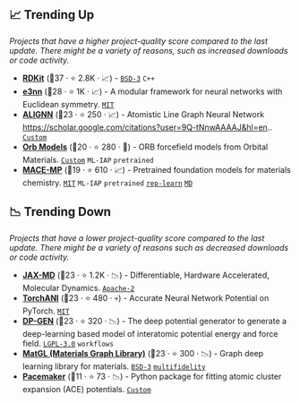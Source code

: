 ## 📈 Trending Up

_Projects that have a higher project-quality score compared to the last update. There might be a variety of reasons, such as increased downloads or code activity._

- <b><a href="https://github.com/rdkit/rdkit">RDKit</a></b> (🥇37 ·  ⭐ 2.8K · 📈) -  <code><a href="http://bit.ly/3aKzpTv">BSD-3</a></code> <code>C++</code>
- <b><a href="https://github.com/e3nn/e3nn">e3nn</a></b> (🥇28 ·  ⭐ 1K · 📈) - A modular framework for neural networks with Euclidean symmetry. <code><a href="http://bit.ly/34MBwT8">MIT</a></code>
- <b><a href="https://github.com/usnistgov/alignn">ALIGNN</a></b> (🥇23 ·  ⭐ 250 · 📈) - Atomistic Line Graph Neural Network https://scholar.google.com/citations?user=9Q-tNnwAAAAJ&hl=en.. <code><a href="https://github.com/usnistgov/alignn/blob/main/LICENSE.rst">Custom</a></code>
- <b><a href="https://github.com/orbital-materials/orb-models">Orb Models</a></b> (🥈20 ·  ⭐ 280 · 🐣) - ORB forcefield models from Orbital Materials. <code><a href="https://github.com/orbital-materials/orb-models/blob/main/LICENSE">Custom</a></code> <code>ML-IAP</code> <code>pretrained</code>
- <b><a href="https://github.com/ACEsuit/mace-mp">MACE-MP</a></b> (🥈19 ·  ⭐ 610 · 📈) - Pretrained foundation models for materials chemistry. <code><a href="http://bit.ly/34MBwT8">MIT</a></code> <code>ML-IAP</code> <code>pretrained</code> <a href="https://en.wikipedia.org/wiki/Feature_learning"><code>rep-learn</code></a> <a href="https://en.wikipedia.org/wiki/Molecular_dynamics"><code>MD</code></a>

## 📉 Trending Down

_Projects that have a lower project-quality score compared to the last update. There might be a variety of reasons such as decreased downloads or code activity._

- <b><a href="https://github.com/jax-md/jax-md">JAX-MD</a></b> (🥇23 ·  ⭐ 1.2K · 📉) - Differentiable, Hardware Accelerated, Molecular Dynamics. <code><a href="http://bit.ly/3nYMfla">Apache-2</a></code>
- <b><a href="https://github.com/aiqm/torchani">TorchANI</a></b> (🥇23 ·  ⭐ 480 · 💀) - Accurate Neural Network Potential on PyTorch. <code><a href="http://bit.ly/34MBwT8">MIT</a></code>
- <b><a href="https://github.com/deepmodeling/dpgen">DP-GEN</a></b> (🥇23 ·  ⭐ 320 · 📉) - The deep potential generator to generate a deep-learning based model of interatomic potential energy and force field. <code><a href="http://bit.ly/37RvQcA">LGPL-3.0</a></code> <code>workflows</code>
- <b><a href="https://github.com/materialsvirtuallab/matgl">MatGL (Materials Graph Library)</a></b> (🥇23 ·  ⭐ 300 · 📉) - Graph deep learning library for materials. <code><a href="http://bit.ly/3aKzpTv">BSD-3</a></code> <a href="https://en.wikipedia.org/wiki/Multifidelity_simulation"><code>multifidelity</code></a>
- <b><a href="https://cortner.github.io/ACEweb/software/">Pacemaker</a></b> (🥈11 ·  ⭐ 73 · 📉) - Python package for fitting atomic cluster expansion (ACE) potentials. <code><a href="https://github.com/ICAMS/python-ace/blob/master/LICENSE.md">Custom</a></code>

